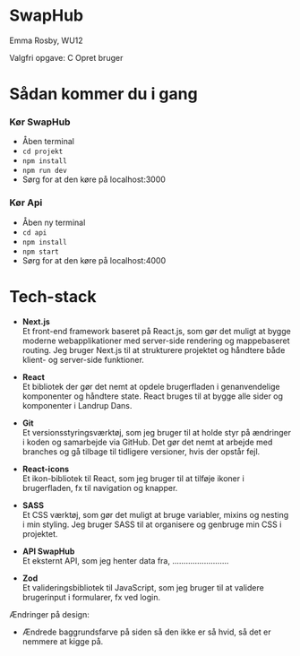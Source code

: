 # SwapHub
Emma Rosby, WU12

Valgfri opgave: C Opret bruger

# Sådan kommer du i gang  
### Kør SwapHub
- Åben terminal
- `cd projekt`
- `npm install`
- `npm run dev`
- Sørg for at den køre på localhost:3000
### Kør Api
- Åben ny terminal
- `cd api`
- `npm install`
- `npm start`
- Sørg for at den køre på localhost:4000

# Tech-stack
* **Next.js**  
Et front-end framework baseret på React.js, som gør det muligt at bygge moderne webapplikationer med server-side rendering og mappebaseret routing. Jeg bruger Next.js til at strukturere projektet og håndtere både klient- og server-side funktioner.

* **React**  
Et bibliotek der gør det nemt at opdele brugerfladen i genanvendelige komponenter og håndtere state. React bruges til at bygge alle sider og komponenter i Landrup Dans.

* **Git**  
Et versionsstyringsværktøj, som jeg bruger til at holde styr på ændringer i koden og samarbejde via GitHub. Det gør det nemt at arbejde med branches og gå tilbage til tidligere versioner, hvis der opstår fejl.

* **React-icons**  
Et ikon-bibliotek til React, som jeg bruger til at tilføje ikoner i brugerfladen, fx til navigation og knapper.

* **SASS**  
Et CSS værktøj, som gør det muligt at bruge variabler, mixins og nesting i min styling. Jeg bruger SASS til at organisere og genbruge min CSS i projektet.

* **API SwapHub**  
Et eksternt API, som jeg henter data fra, .........................

* **Zod**  
Et valideringsbibliotek til JavaScript, som jeg bruger til at validere brugerinput i formularer, fx ved login.

Ændringer på design:
- Ændrede baggrundsfarve på siden så den ikke er så hvid, så det er nemmere at kigge på.